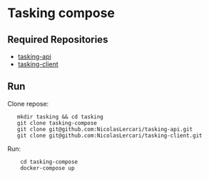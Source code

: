 # Tasking compose

## Required Repositories
- [tasking-api](https://github.com/NicolasLercari/tasking-api)
- [tasking-client](https://github.com/NicolasLercari/tasking-client)

## Run 

Clone repose:
```
   mkdir tasking && cd tasking
   git clone tasking-compose
   git clone git@github.com:NicolasLercari/tasking-api.git
   git clone git@github.com:NicolasLercari/tasking-client.git
```

Run: 
```
    cd tasking-compose
    docker-compose up        
```
